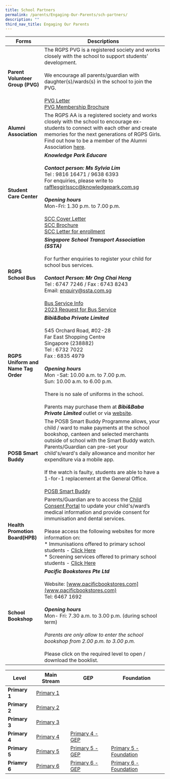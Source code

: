 ```yaml
---
title: School Partners
permalink: /parents/Engaging-Our-Parents/sch-partners/
description: ""
third_nav_title: Engaging Our Parents
---
```

|Forms    | Descriptions |
| -------- | ------------- |
|**Parent Volunteer  Group (PVG)**|The RGPS PVG is a registered society and works closely with the school to support students’ development. <br><br>We encourage all parents/guardian with daughter(s)/wards(s) in the school to join the PVG.<br><br>[PVG Letter](/files/Forms/PVG%20P1%20letter.pdf)<br>[PVG Membership Brochure](/files/Forms/PVG%20membership%20brochure.pdf)|
|**Alumni Association**|The RGPS AA is a registered society and works closely with the school to encourage ex-students to connect with each other and create memories for the next generations of RGPS Girls. Find out how to be a member of the Alumni Association [here](https://rgpsalumni.org.sg/).|
|**Student Care Center**| ***Knowledge Park Educare***<br><br>***Contact person: Ms Sylvia Lim*** <br>Tel : 9816 16471 / 9638 6393<br>For enquiries, please write to [rafflesgirlsscc@knowledgepark.com.sg](rafflesgirlsscc@knowledgepark.com.sg)<br><br>***Opening hours***<br>Mon-Fri: 1.30 p.m. to 7.00 p.m. <br><br>[SCC Cover Letter](/files/Forms/SCC%20Cover%20Letter%202023%20RGPS.pdf)<br>[SCC Brochure](/files/Forms/SCC%20Brochure%202023RGPS%20-%20Final.pdf)<br>[SCC Letter for enrollment](/files/Forms/Student%20Care%20Centre%20(SCC)%20-%20Student%20Care%20Centre%20(SCC)%20letter%20for%20enrollment.pdf)|
|**RGPS School Bus**|***Singapore School Transport Association (SSTA)***<br><br>For further enquiries to register your child for school bus services.<br><br>***Contact Person: Mr Ong Chai Heng***<br>Tel : 6747 7246 / Fax : 6743 8243<br>Email: [enquiry@ssta.com.sg](enquiry@ssta.com.sg)<br><br>[Bus Service Info](/files/Forms/Transport%20-%20Bus%20service%20info%20sheet%20on%20school%20bus%20services.pdf)<br>[2023 Request for Bus Service](/files/Forms/2023%20Request%20for%20Bus%20Service%20Form.pdf)|
| **RGPS Uniform and Name Tag Order** |***Bibi&Baba Private Limited***<br><br>545 Orchard Road, #02-28<br>Far East Shopping Centre<br>Singapore (238882)<br>Tel : 6732 7022 <br>Fax : 6835 4979<br><br>***Opening hours***<br>Mon -Sat: 10.00 a.m. to 7.00 p.m.<br>Sun: 10.00 a.m. to 6.00 p.m. <br><br> There is no sale of uniforms in the school. <br><br>Parents may purchase them at ***Bibi&Baba Private Limited*** outlet or via [website](https://www.schooluniforms.sg/raffles-girls-primary-school).|
|**POSB Smart Buddy**| The POSB Smart Buddy Programme allows, your child / ward to make payments at the school bookshop, canteen and selected merchants outside of school with the Smart Buddy watch. Parents/Guardian can pre-set your child's/ward's daily allowance and monitor her expenditure via a mobile app.<br><br>If the watch is faulty, students are able to have a 1-for-1 replacement at the General Office.<br><br>[POSB Smart Buddy](http://www.posb.com.sg/sb-schools)|
|**Health Promotion Board(HPB)**|Parents/Guardian are to access the [Child Consent Portal](https://childconsent.hpb.gov.sg/) to update your child's/ward’s medical information and provide consent for immunisation and dental services.<br><br>Please access the following websites for more information on:<br>* Immunisations offered to primary school students - [Click Here](https://www.healthhub.sg/programmes/16/growing_up_strong_healthy/#Immunisations_Primary_School)<br>* Screening services offered to primary school students - [Click Here](https://www.healthhub.sg/live-healthy/365/health_screening_for_primary_school)|
|**School Bookshop** | ***Pacific Bookstores Pte Ltd***<br><br>Website: [www.pacificbookstores.com](www.pacificbookstores.com)<br>Tel: 6467 1692<br><br>***Opening hours***<br>Mon- Fri: 7.30 a.m. to 3.00 p.m. (during school term)<br><br>*Parents are only allow to enter the school bookshop from 2.00 p.m. to 3.00 p.m.*<br><br>Please click on the required level to open / download the booklist.|

| **Level** |**Main Stream** | **GEP** | **Foundation** |
| -------- | -------- | -------- | -------- |
|**Primary 1**|[Primary 1](/files/Booklist/RGPS%20P1.pdf)|||
|**Primary 2**|[Primary 2](/files/Booklist/RGPS%20P2.pdf)|||
|**Primary 3**|[Primary 3](/files/Booklist/RGPS%20P3.pdf)|||
|**Primary 4**|[Primary 4](/files/Booklist/RGPS%20P4.pdf)| [Primary 4 - GEP](/files/Booklist/RGPS%20P4%20GEP.pdf)| |
|**Primary 5**|[Primary 5](/files/Booklist/RGPS%20P5.pdf)| [Primary 5 - GEP](/files/Booklist/RGPS%20P5%20GEP.pdf)|[Primary 5 - Foundation](/files/Booklist/RGPS%20P5%20FDN.pdf)|
|**Priamry 6**|[Primary 6](/files/Booklist/RGPS%20P6.pdf)|[Primary 6 - GEP](/files/Booklist/RGPS%20P6%20GEP.pdf)|[Primary 6 - Foundation](/files/Booklist/RGPS%20P6%20FDN.pdf)|